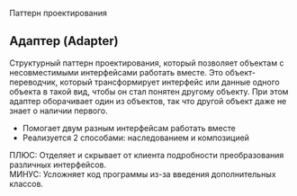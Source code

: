 Паттерн проектирования 

## Адаптер (Adapter)

Структурный паттерн проектирования, который позволяет объектам с несовместимыми интерфейсами работать вместе.
Это объект-переводчик, который трансформирует интерфейс или данные одного объекта в такой вид, чтобы он стал понятен другому объекту.
При этом адаптер оборачивает один из объектов, так что другой объект даже не знает о наличии первого.

* Помогает двум разным интерфейсам работать вместе
* Реализуется 2 способами: наследованием и композицией


ПЛЮС: Отделяет и скрывает от клиента подробности преобразования различных интерфейсов.  
МИНУС: Усложняет код программы из-за введения дополнительных классов.